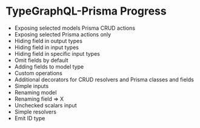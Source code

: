 # TypeGraphQL-Prisma Progress

- Exposing selected models Prisma CRUD actions
- Exposing selected Prisma actions only
- Hiding field in output types
- Hiding field in input types
- Hiding field in specific input types
- Omit fields by default
- Adding fields to model type
- Custom operations
- Additional decorators for CRUD resolvers and Prisma classes and fields
- Simple inputs
- Renaming model
- Renaming field => X
- Unchecked scalars input
- Simple resolvers
- Emit ID type
